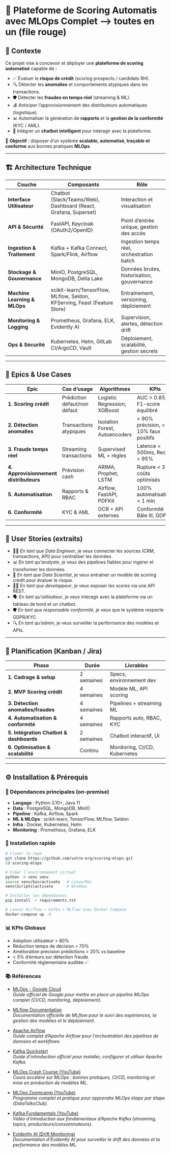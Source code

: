 # 🏦 Plateforme de Scoring Automatis avec MLOps Complet --> toutes en un (file rouge)

## 📌 Contexte
Ce projet vise à concevoir et déployer une **plateforme de scoring automatisé** capable de :
- ✅ Évaluer le **risque de crédit** (scoring prospects / candidats RH).  
- 🔍 Détecter les **anomalies** et comportements atypiques dans les transactions.  
- 🛡️ Détecter les **fraudes en temps réel** (streaming & ML).  
- 💰 Anticiper l’approvisionnement des distributeurs automatiques (logistique).  
- 📊 Automatiser la génération de **rapports** et la **gestion de la conformité** (KYC / AML).  
- 💬 Intégrer un **chatbot intelligent** pour interagir avec la plateforme.  

🎯 **Objectif** : disposer d’un système **scalable, automatisé, traçable et conforme** aux bonnes pratiques **MLOps**.

---

## 🏗️ Architecture Technique

| Couche | Composants | Rôle |
|--------|------------|------|
| **Interface Utilisateur** | Chatbot (Slack/Teams/Web), Dashboard (React, Grafana, Superset) | Interaction et visualisation |
| **API & Sécurité** | FastAPI, Keycloak (OAuth2/OpenID) | Point d’entrée unique, gestion des accès |
| **Ingestion & Traitement** | Kafka + Kafka Connect, Spark/Flink, Airflow | Ingestion temps réel, orchestration batch |
| **Stockage & Gouvernance** | MinIO, PostgreSQL, MongoDB, Delta Lake | Données brutes, historisation, gouvernance |
| **Machine Learning & MLOps** | scikit-learn/TensorFlow, MLflow, Seldon, KFServing, Feast (Feature Store) | Entraînement, versioning, déploiement |
| **Monitoring & Logging** | Prometheus, Grafana, ELK, Evidently AI | Supervision, alertes, détection drift |
| **Ops & Sécurité** | Kubernetes, Helm, GitLab CI/ArgoCD, Vault | Déploiement, scalabilité, gestion secrets |

---

## 🔑 Epics & Use Cases

| Epic | Cas d’usage | Algorithmes | KPIs |
|------|-------------|-------------|------|
| **1. Scoring crédit** | Prédiction défaut/non défaut | Logistic Regression, XGBoost | AUC > 0.85, F1-score équilibré |
| **2. Détection anomalies** | Transactions atypiques | Isolation Forest, Autoencoders | > 90% précision, < 10% faux positifs |
| **3. Fraude temps réel** | Streaming transactions | Supervised ML + règles | Latence < 500ms, Recall > 95% |
| **4. Approvisionnement distributeurs** | Prévision cash | ARIMA, Prophet, LSTM | Rupture < 3%, coûts optimisés |
| **5. Automatisation** | Rapports & RBAC | Airflow, FastAPI, PDFKit | 100% automatisation, < 1 min |
| **6. Conformité** | KYC & AML | OCR + API externes | Conformité Bâle III, GDPR |

---

## 🚀 User Stories (extraits)

- 👨‍💻 *En tant que Data Engineer*, je veux connecter les sources (CRM, transactions, API) pour centraliser les données.  
- 📊 *En tant qu’analyste*, je veux des pipelines fiables pour ingérer et transformer les données.  
- 🤖 *En tant que Data Scientist*, je veux entraîner un modèle de scoring crédit pour évaluer le risque.  
- 🧑‍💻 *En tant que développeur*, je veux exposer les scores via une API REST.  
- 🗣️ *En tant qu’utilisateur*, je veux interagir avec la plateforme via un tableau de bord et un chatbot.  
- 🛡️ *En tant que responsable conformité*, je veux que le système respecte GDPR/KYC.  
- 🔍 *En tant qu’admin*, je veux surveiller la performance des modèles et APIs.  

---

## 📅 Planification (Kanban / Jira)

| Phase | Durée | Livrables |
|-------|-------|-----------|
| **1. Cadrage & setup** | 2 semaines | Specs, environnement dev |
| **2. MVP Scoring crédit** | 4 semaines | Modèle ML, API scoring |
| **3. Détection anomalies/fraudes** | 4 semaines | Pipelines + streaming ML |
| **4. Automatisation & conformité** | 4 semaines | Rapports auto, RBAC, KYC |
| **5. Intégration Chatbot & dashboards** | 2 semaines | Chatbot interactif, UI |
| **6. Optimisation & scalabilité** | Continu | Monitoring, CI/CD, Kubernetes |

---

## ⚙️ Installation & Prérequis

### 📌 Dépendances principales (on-premise)
- **Langage** : Python 3.10+, Java 11  
- **Data** : PostgreSQL, MongoDB, MinIO  
- **Pipeline** : Kafka, Airflow, Spark  
- **ML & MLOps** : scikit-learn, TensorFlow, MLflow, Seldon  
- **Infra** : Docker, Kubernetes, Helm  
- **Monitoring** : Prometheus, Grafana, ELK  

### 📌 Installation rapide
```bash
# Cloner le repo
git clone https://github.com/votre-org/scoring-mlops.git
cd scoring-mlops

# Créer l’environnement virtuel
python -m venv venv
source venv/bin/activate   # Linux/Mac
venv\Scripts\activate      # Windows

# Installer les dépendances
pip install -r requirements.txt

# Lancer Airflow + Kafka + MLflow avec Docker Compose
docker-compose up -d
```
### 📊 KPIs Globaux
-  Adoption utilisateur > 80%
-  Réduction temps de décision > 70%
-  Amélioration précision prédictions > 20% vs baseline
-  < 5% d’erreurs sur détection fraude
-  Conformité réglementaire auditée ✅

### 📚 Références

- [MLOps - Google Cloud](https://cloud.google.com/architecture/mlops-continuous-delivery-and-automation-pipelines-in-machine-learning)  
  *Guide officiel de Google pour mettre en place un pipeline MLOps complet (CI/CD, monitoring, déploiement).*
  
- [MLflow Documentation](https://mlflow.org/docs/latest/index.html)  
  *Documentation officielle de MLflow pour le suivi des expériences, la gestion des modèles et le déploiement.*
  
- [Apache Airflow](https://airflow.apache.org/docs/)  
  *Guide complet d’Apache Airflow pour l’orchestration des pipelines de données et workflows.*  

- [Kafka Quickstart](https://kafka.apache.org/quickstart)  
  *Guide d’introduction officiel pour installer, configurer et utiliser Apache Kafka.*  

- [MLOps Crash Course (YouTube)](https://www.youtube.com/watch?v=06-AZXmwHjo)  
  *Cours accéléré sur MLOps : bonnes pratiques, CI/CD, monitoring et mise en production de modèles ML.*  

- [MLOps Zoomcamp (YouTube)](https://www.youtube.com/playlist?list=PL3MmuxUbc_hJed7dXYoJw8DoCuVHhGEQb)  
  *Programme complet et pratique pour apprendre MLOps étape par étape (DataTalksClub).*  

- [Kafka Fundamentals (YouTube)](https://www.youtube.com/watch?v=UEg40Te8pnE)  
  *Vidéo d’introduction aux fondamentaux d’Apache Kafka (streaming, topics, producteurs/consommateurs).*  

- [Evidently AI (Drift Monitoring)](https://docs.evidentlyai.com/)  
  *Documentation d’Evidently AI pour surveiller le drift des données et la performance des modèles ML.*  
